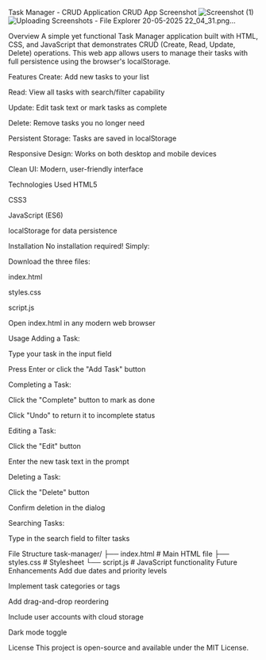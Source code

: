 Task Manager - CRUD Application
CRUD App Screenshot 
![Screenshot (1)](https://github.com/user-attachments/assets/ca5532a6-2800-4d5e-b44d-9c32029466f0)
![Uploading Screenshots - File Explorer 20-05-2025 22_04_31.png…]()


Overview
A simple yet functional Task Manager application built with HTML, CSS, and JavaScript that demonstrates CRUD (Create, Read, Update, Delete) operations. This web app allows users to manage their tasks with full persistence using the browser's localStorage.

Features
Create: Add new tasks to your list

Read: View all tasks with search/filter capability

Update: Edit task text or mark tasks as complete

Delete: Remove tasks you no longer need

Persistent Storage: Tasks are saved in localStorage

Responsive Design: Works on both desktop and mobile devices

Clean UI: Modern, user-friendly interface

Technologies Used
HTML5

CSS3

JavaScript (ES6)

localStorage for data persistence

Installation
No installation required! Simply:

Download the three files:

index.html

styles.css

script.js

Open index.html in any modern web browser

Usage
Adding a Task:

Type your task in the input field

Press Enter or click the "Add Task" button

Completing a Task:

Click the "Complete" button to mark as done

Click "Undo" to return it to incomplete status

Editing a Task:

Click the "Edit" button

Enter the new task text in the prompt

Deleting a Task:

Click the "Delete" button

Confirm deletion in the dialog

Searching Tasks:

Type in the search field to filter tasks

File Structure
task-manager/
├── index.html        # Main HTML file
├── styles.css        # Stylesheet
└── script.js         # JavaScript functionality
Future Enhancements
Add due dates and priority levels

Implement task categories or tags

Add drag-and-drop reordering

Include user accounts with cloud storage

Dark mode toggle

License
This project is open-source and available under the MIT License.
